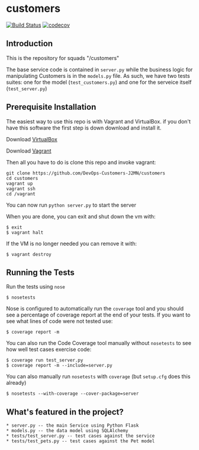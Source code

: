 # customers

[![Build Status](https://travis-ci.org/DevOps-Customers-J2MN/customers.svg?branch=master)](https://travis-ci.org/DevOps-Customers-J2MN/customers)
[![codecov](https://codecov.io/gh/DevOps-Customers-J2MN/customers/branch/master/graph/badge.svg)](https://codecov.io/gh/DevOps-Customers-J2MN/customers)

## Introduction

This is the repository for squads "/customers"

The base service code is contained in `server.py` while the business logic for manipulating Customers is in the `models.py` file. As such, we have two tests suites: one for the model (`test_customers.py`) and one for the serveice itself (`test_server.py`)

## Prerequisite Installation

The easiest way to use this repo is with Vagrant and VirtualBox. if you don't have this software the first step is down download and install it.

Download [VirtualBox](https://www.virtualbox.org/)

Download [Vagrant](https://www.vagrantup.com/)

Then all you have to do is clone this repo and invoke vagrant:

    git clone https://github.com/DevOps-Customers-J2MN/customers
    cd customers
    vagrant up
    vagrant ssh
    cd /vagrant

You can now run `python server.py` to start the server

When you are done, you can exit and shut down the vm with:

    $ exit
    $ vagrant halt

If the VM is no longer needed you can remove it with:

    $ vagrant destroy

## Running the Tests

Run the tests using `nose`

    $ nosetests

Nose is configured to automatically run the `coverage` tool and you should see a percentage of coverage report at the end of your tests. If you want to see what lines of code were not tested use:

    $ coverage report -m

You can also run the Code Coverage tool manually without `nosetests` to see how well test cases exercise code:

    $ coverage run test_server.py
    $ coverage report -m --include=server.py

You can also manually run `nosetests` with `coverage` (but `setup.cfg` does this already)

    $ nosetests --with-coverage --cover-package=server


## What's featured in the project?

    * server.py -- the main Service using Python Flask
    * models.py -- the data model using SQLAlchemy
    * tests/test_server.py -- test cases against the service
    * tests/test_pets.py -- test cases against the Pet model
